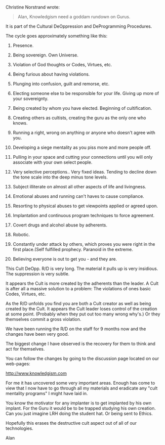 
Christine Norstrand wrote:

> Alan, Knowledgism need a goddam rundown on Gurus.

It is part of the Cultural DeOppression and DeProgramming Procedures.

The cycle goes approximately something like this:

1.    Presence.

2.    Being sovereign. Own Universe.

3.    Violation of God thoughts or Codes, Virtues, etc.

4.    Being furious about having violations.

5.    Plunging into confusion, guilt and remorse, etc.

6.    Electing someone else to be responsible for your life. Giving up
more of your sovereignty.

7.    Being created by whom you have elected. Beginning of
cultification.

8.    Creating others as cultists, creating the guru as the only one who
knows.

9.    Running a right, wrong on anything or anyone who doesn't agree
with you.

10.  Developing a siege mentality as you piss more and more people off.

11.  Pulling in your space and cutting your connections until you will
only associate with your own select people.

12.  Very selective perceptions.. Very fixed ideas. Tending to decline
down the tone scale into the deep minus tone levels.

13.  Subject illiterate on almost all other aspects of life and
livingness.

14.  Emotional abuses and running can't haves to cause compliance.

15.  Resorting to physical abuses to get viewpoints applied or agreed
upon.

16.  Implantation and continuous program techniques to force agreement.

17.  Covert drugs and alcohol abuse by adherents.

18.  Robotic.

19.  Constantly under attack by others, which proves you were right in
the first place.(Self fulfilled prophecy. Paranoid in the extreme.

20.  Believing everyone is out to get you - and they are.

This Cult DeOpp. R/D is very long. The material it pulls up is very
insidious. The suppression is very subtle.

It appears the Cult is more created by the adherents than the leader. A
Cult is after all a massive solution to a problem: The violations of
ones basic Codes, Virtues, etc.

As the R/D unfolds you find you are both a Cult creator as well as being
created by the Cult. It appears the Cult leader loses control of the
creation at some point. (Probably when they put out too many wrong
why's.) Or they themselves commit a gross violation.

We have been running the R/D on the staff for 9 months now and the
changes have been very good.

The biggest change I have observed is the recovery for them to think and
act for themselves.

You can follow the changes by going to the discussion page located on
our web-pages:

http://www.knowledgism.com

For me it has uncovered some very important areas. Enough has come to
view that I now have to go through all my materials and eradicate any
"cult mentality programs" I might have laid in.

You know the motivator for any implanter is to get implanted by his own
implant. For the Guru it would be to be trapped studying his own
creation. Can you just imagine LRH doing the student hat. Or being sent
to Ethics.

Hopefully this erases the destructive cult aspect out of all of our
technologies.

Alan
